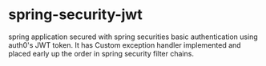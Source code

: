# spring-security-jwt
spring application secured with spring securities basic authentication using auth0's JWT token.
It has Custom exception handler implemented and placed early up the order in spring security filter chains.

